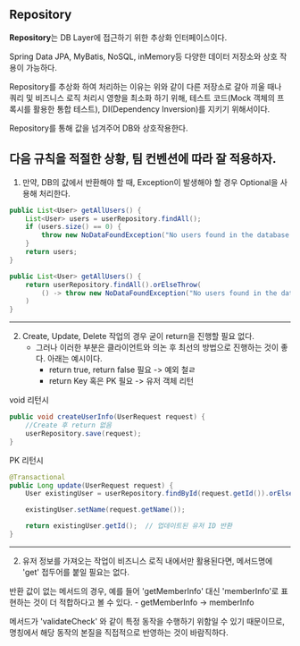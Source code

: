 ## Repository

**Repository**는 DB Layer에 접근하기 위한 추상화 인터페이스이다.

Spring Data JPA, MyBatis, NoSQL, inMemory등 다양한 데이터 저장소와 상호 작용이 가능하다.

Repository를 추상화 하여 처리하는 이유는 위와 같이 다른 저장소로 갈아 끼울 때나 쿼리 및 비즈니스 로직 처리시 영향을 최소화 하기 위해,
테스트 코드(Mock 객체의 프록시를 활용한 통합 테스트), DI(Dependency Inversion)를 지키기 위해서이다.

Repository를 통해 값을 넘겨주어 DB와 상호작용한다.

다음 규칙을 적절한 상황, 팀 컨벤션에 따라 잘 적용하자.
---

1. 만약, DB의 값에서 반환해야 할 때, Exception이 발생해야 할 경우 Optional을 사용해 처리한다.

```Java
public List<User> getAllUsers() {
    List<User> users = userRepository.findAll();
    if (users.size() == 0) {
        throw new NoDataFoundException("No users found in the database.");
    }
    return users;
}
```

```Java
public List<User> getAllUsers() {
    return userRepository.findAll().orElseThrow(
        () -> throw new NoDataFoundException("No users found in the database.");
    )
}
```

---

2. Create, Update, Delete 작업의 경우 굳이 return을 진행할 필요 없다.
    - 그러나 이러한 부분은 클라이언트와 의논 후 최선의 방법으로 진행하는 것이 좋다. 아래는 예시이다.
        - return true, return false 필요 -> 예외 철ㄹ
        - return Key 혹은 PK 필요 -> 유저 객체 리턴


void 리턴시

```Java
public void createUserInfo(UserRequest request) {
    //Create 후 return 없음
    userRepository.save(request);
}
```

PK 리턴시 
```Java
@Transactional
public Long update(UserRequest request) {
    User existingUser = userRepository.findById(request.getId()).orElseThrow(() -> new EntityNotFoundException("User not found with id: " + request.getId()));

    existingUser.setName(request.getName());

    return existingUser.getId();  // 업데이트된 유저 ID 반환
}
```


---

2. 유저 정보를 가져오는 작업이 비즈니스 로직 내에서만 활용된다면, 메서드명에 'get' 접두어를 붙일 필요는 없다.

반환 값이 없는 메서드의 경우, 예를 들어 'getMemberInfo' 대신 'memberInfo'로 표현하는 것이 더 적합하다고 볼 수 있다.
    - getMemberInfo -> memberInfo

메서드가 'validateCheck' 와 같이 특정 동작을 수행하기 위함일 수 있기 때문이므로, 명칭에서 해당 동작의 본질을 직접적으로 반영하는 것이 바람직하다.


```Java
```